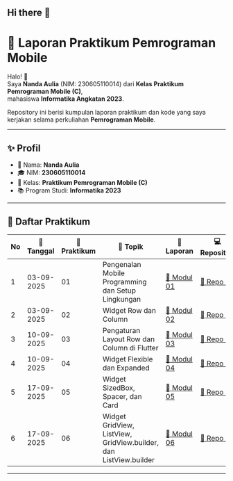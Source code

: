 ## Hi there 👋

<!--
**n2nd22uli2/n2nd22uli2** is a ✨ _special_ ✨ repository because its `README.md` (this file) appears on your GitHub profile.

Here are some ideas to get you started:

- 🔭 I’m currently working on ...
- 🌱 I’m currently learning ...
- 👯 I’m looking to collaborate on ...
- 🤔 I’m looking for help with ...
- 💬 Ask me about ...
- 📫 How to reach me: ...
- 😄 Pronouns: ...
- ⚡ Fun fact: ...
-->
# 📱 Laporan Praktikum Pemrograman Mobile

Halo! 👋  
Saya **Nanda Aulia** (NIM: 230605110014) dari **Kelas Praktikum Pemrograman Mobile (C)**,  
mahasiswa **Informatika Angkatan 2023**.  

Repository ini berisi kumpulan laporan praktikum dan kode yang saya kerjakan selama perkuliahan **Pemrograman Mobile**.  

---

## ✨ Profil
- 👤 Nama: **Nanda Aulia**  
- 🎓 NIM: **230605110014**  
- 🏫 Kelas: **Praktikum Pemrograman Mobile (C)**  
- 📚 Program Studi: **Informatika 2023**  

---

## 📑 Daftar Praktikum

| No | 📅 Tanggal   | 🔢 Praktikum | 📝 Topik                                   | 📖 Laporan                                                                                                                                   | 💻 Repositori |
|----|-------------|--------------|-------------------------------------------|---------------------------------------------------------------------------------------------------------------------------------------------|---------------|
| 1  | 03-09-2025  | 01           | Pengenalan Mobile Programming dan Setup Lingkungan | [📂 Modul 01](https://drive.google.com/file/d/1Z98_uPFBW5dLu0ZHXhYrRpUIxDIs5sIj/view?usp=drive_link) | [🔗 Repo 01](https://github.com/n2nd22uli2/UI/tree/main) |
| 2  | 03-09-2025  | 02           | Widget Row dan Column | [📂 Modul 02](https://drive.google.com/file/d/1aUw945GK-xpiF6HfbT2t6N8WupVIcLkk/view?usp=drive_link) | [🔗 Repo 02](https://github.com/n2nd22uli2/row-and-column/tree/main) |
| 3  | 10-09-2025  | 03           | Pengaturan Layout Row dan Column di Flutter | [📂 Modul 03](https://drive.google.com/file/d/1cDHM9gmtvJQJ8RAJ2c5SQHU4Yl-fAoV_/view?usp=drive_link) | [🔗 Repo 03](https://github.com/n2nd22uli2/Layout-Row-dan-Column-di-Flutter/tree/main) |
| 4  | 10-09-2025  | 04           | Widget Flexible dan Expanded | [📂 Modul 04](https://drive.google.com/file/d/1G8JUDS12AVEDwOGD5m5XeYFNV8CwavSe/view?usp=drive_link) | [🔗 Repo 04](https://github.com/n2nd22uli2/Widget-Flexible-dan-Expanded/tree/main) |
| 5  | 17-09-2025  | 05           | Widget SizedBox, Spacer, dan Card | [📂 Modul 05](https://drive.google.com/file/d/1nWWTWcglEqbMHkfjdNdlCrOIWn5jcBc0/view?usp=drive_link) | [🔗 Repo 05](https://github.com/n2nd22uli2/Layout-Row-dan-Column-di-Flutter/tree/main) |
| 6  | 17-09-2025  | 06           | Widget GridView, ListView, GridView.builder, dan ListView.builder | [📂 Modul 06](https://drive.google.com/file/d/1-AcMl5-Ti0CjkwU0BTVJTZ2ogTfvckQS/view?usp=drive_link) | [🔗 Repo 06](https://github.com/n2nd22uli2/Widget-Flexible-dan-Expanded/tree/main) |


---


